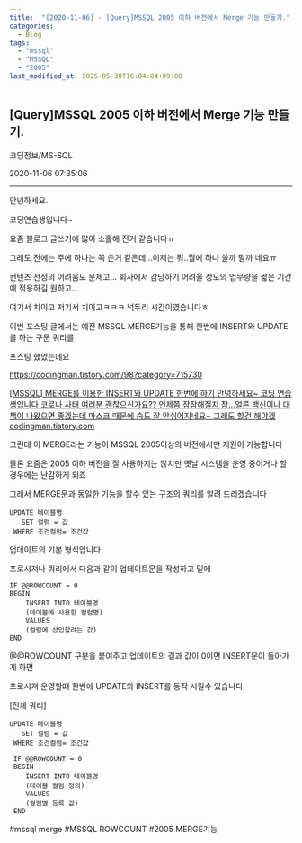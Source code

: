 ```yaml
---
title:  "[2020-11-06] - [Query]MSSQL 2005 이하 버전에서 Merge 기능 만들기."
categories:
  - Blog
tags:
  - "mssql"
  - "MSSQL"
  - "2005"
last_modified_at: 2025-05-30T16:04:04+09:00
---
```


## [Query]MSSQL 2005 이하 버전에서 Merge 기능 만들기.

코딩정보/MS-SQL

2020-11-06 07:35:06

* * *

안녕하세요.

코딩연습생입니다~

요즘 블로그 글쓰기에 많이 소홀해 진거 같습니다ㅠ

그래도 전에는 주에 하나는 꼭 쓴거 같은데...이제는 뭐..월에 하나 쓸까 말까 네요ㅠ

컨텐츠 선정의 어려움도 문제고... 회사에서 감당하기 어려울 정도의 업무량을 짧은 기간에 적용하길 원하고..

여기서 치이고 저기서 치이고ㅋㅋㅋ 넉두리 시간이였습니다ㅎ

이번 포스팅 글에서는 예전 MSSQL MERGE기능을 통해 한번에 INSERT와 UPDATE를 하는 구문 쿼리를

포스팅 했었는데요

<https://codingman.tistory.com/98?category=715730>

[ [MSSQL] MERGE를 이용한 INSERT와 UPDATE 한번에 하기 안녕하세요~ 코딩 연습생입니다 코로나 사태 여러분
괜찮으신가요?? 언제쯤 잠잠해질지 참...얼른 백신이나 대책이 나왔으면 좋겠는데 마스크 때문에 숨도 잘 안쉬어지네요~ 그래도 할건 해야겠
codingman.tistory.com ](https://codingman.tistory.com/98?category=715730)

그런데 이 MERGE라는 기능이 MSSQL 2005이상의 버전에서만 지원이 가능합니다

물론 요즘은 2005 이하 버전을 잘 사용하지는 않치만 옛날 시스템을 운영 중이거나 할 경우에는 난감하게 되죠

그래서 MERGE문과 동일한 기능을 할수 있는 구조의 쿼리를 알려 드리겠습니다

    
    
    UPDATE 테이블명
       SET 컬럼 = 값
     WHERE 조건컬럼= 조건값

업데이트의 기본 형식입니다

프로시져나 쿼리에서 다음과 같이 업데이트문을 작성하고 밑에

    
    
    IF @@ROWCOUNT = 0
    BEGIN
    	INSERT INTO 테이블명
        (테이블에 사용할 컬럼명)
        VALUES
        (컬럼에 삽입할려는 값)
    END

@@ROWCOUNT 구분을 붙여주고 업데이트의 결과 값이 0이면 INSERT문이 돌아가게 하면

프로시져 운영할떄 한번에 UPDATE와 INSERT를 동작 시킬수 있습니다

[전체 쿼리]

    
    
    UPDATE 테이블명
       SET 컬럼 = 값
     WHERE 조건컬럼= 조건값
     
     IF @@ROWCOUNT = 0
     BEGIN
     	INSERT INTO 테이블명
        (테이블 컬럼 정의)
        VALUES
        (컬럼별 등록 값)
     END

  

#mssql merge #MSSQL ROWCOUNT #2005 MERGE기능

